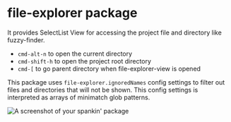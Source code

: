 # file-explorer package

It provides SelectList View for accessing the project file and directory like fuzzy-finder.
- `cmd-alt-n` to open the current directory
- `cmd-shift-h` to open the project root directory
- `cmd-[` to go parent directory when file-explorer-view is opened


This package uses `file-explorer.ignoredNames` config settings to filter out files and directories that will not be shown. 
This config settings is interpreted as arrays of minimatch glob patterns.

![A screenshot of your spankin' package](http://cl.ly/image/0p1b3D3h2V0R/file-explorer.gif)
